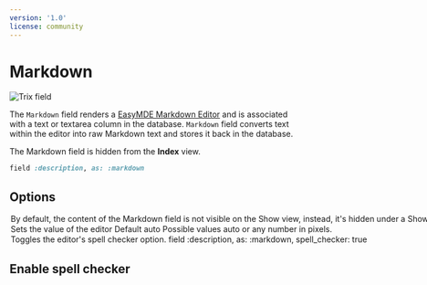 ```yaml
---
version: '1.0'
license: community
---
```


# Markdown

<img :src="('/assets/img/fields/markdown.jpg')" alt="Trix field" class="border mb-4" />

The `Markdown` field renders a [EasyMDE Markdown Editor](https://github.com/Ionaru/easy-markdown-editor) and is associated with a text or textarea column in the database.
`Markdown` field converts text within the editor into raw Markdown text and stores it back in the database.

The Markdown field is hidden from the **Index** view.


```ruby
field :description, as: :markdown
```

## Options

<Option name="`always_show`">

By default, the content of the `Markdown` field is not visible on the `Show` view, instead, it's hidden under a `Show Content` link that, when clicked, displays the content. You can set Markdown to always display the content by setting `always_show` to `true`.

<!-- @include: ./../common/default_boolean_false.md-->
</Option>

<Option name="`height`">
Sets the value of the editor

#### Default

`auto`


#### Possible values

`auto` or any number in pixels.
</Option>

<Option name="`spell_checker`">
Toggles the editor's spell checker option.

```ruby
field :description, as: :markdown, spell_checker: true
```

<!-- @include: ./../common/default_boolean_false.md-->
</Option>

## Enable spell checker
